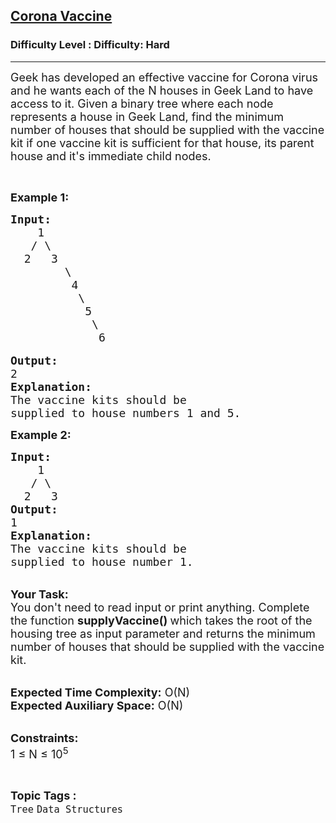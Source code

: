 <h2><a href="https://www.geeksforgeeks.org/problems/corona-vaccine--141631/1?page=2&difficulty=Hard&status=unsolved&sortBy=accuracy">Corona Vaccine</a></h2><h3>Difficulty Level : Difficulty: Hard</h3><hr><div class="problems_problem_content__Xm_eO"><p><span style="font-size:18px">Geek has developed an effective vaccine for Corona virus and he wants each of the N houses in Geek Land to have access to it. Given a binary tree where each node represents a house in Geek Land, find the minimum number of houses that should be supplied with the vaccine kit if one vaccine kit is sufficient for that house, its parent house and it's immediate child nodes. &nbsp;</span></p>

<p>&nbsp;</p>

<p><strong><span style="font-size:18px">Example 1:</span></strong></p>

<pre><span style="font-size:18px"><strong>Input:</strong>
    1
   / \
  2   3 
        \
         4
          \
           5
            \
             6</span>

<span style="font-size:18px"><strong>Output:</strong>
2
<strong>Explanation:</strong>
The vaccine kits should be 
supplied to house numbers 1 and 5. </span>
</pre>

<p><span style="font-size:18px"><strong>Example 2:</strong></span></p>

<pre><span style="font-size:18px"><strong>Input:</strong>
    1
   / \
  2   3 </span>
<span style="font-size:18px"><strong>Output:</strong>
1
<strong>Explanation:</strong>
The vaccine kits should be 
supplied to house number 1.</span></pre>

<p><br>
<span style="font-size:18px"><strong>Your Task:</strong><br>
You don't need to read input or print anything. Complete the function <strong>supplyVaccine() </strong>which takes the root of the housing tree as input parameter and returns the minimum number of houses that should be supplied with the vaccine kit.</span></p>

<p><br>
<span style="font-size:18px"><strong>Expected Time Complexity:</strong> O(N)<br>
<strong>Expected Auxiliary Space:</strong> O(N)</span></p>

<p><br>
<span style="font-size:18px"><strong>Constraints:</strong><br>
1 ≤ N ≤ 10<sup>5</sup></span></p>
</div><br><p><span style=font-size:18px><strong>Topic Tags : </strong><br><code>Tree</code>&nbsp;<code>Data Structures</code>&nbsp;